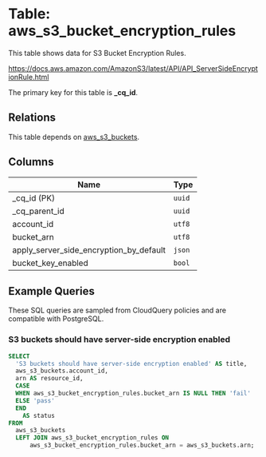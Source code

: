 # Table: aws_s3_bucket_encryption_rules

This table shows data for S3 Bucket Encryption Rules.

https://docs.aws.amazon.com/AmazonS3/latest/API/API_ServerSideEncryptionRule.html

The primary key for this table is **_cq_id**.

## Relations

This table depends on [aws_s3_buckets](aws_s3_buckets).

## Columns

| Name          | Type          |
| ------------- | ------------- |
|_cq_id (PK)|`uuid`|
|_cq_parent_id|`uuid`|
|account_id|`utf8`|
|bucket_arn|`utf8`|
|apply_server_side_encryption_by_default|`json`|
|bucket_key_enabled|`bool`|

## Example Queries

These SQL queries are sampled from CloudQuery policies and are compatible with PostgreSQL.

### S3 buckets should have server-side encryption enabled

```sql
SELECT
  'S3 buckets should have server-side encryption enabled' AS title,
  aws_s3_buckets.account_id,
  arn AS resource_id,
  CASE
  WHEN aws_s3_bucket_encryption_rules.bucket_arn IS NULL THEN 'fail'
  ELSE 'pass'
  END
    AS status
FROM
  aws_s3_buckets
  LEFT JOIN aws_s3_bucket_encryption_rules ON
      aws_s3_bucket_encryption_rules.bucket_arn = aws_s3_buckets.arn;
```


